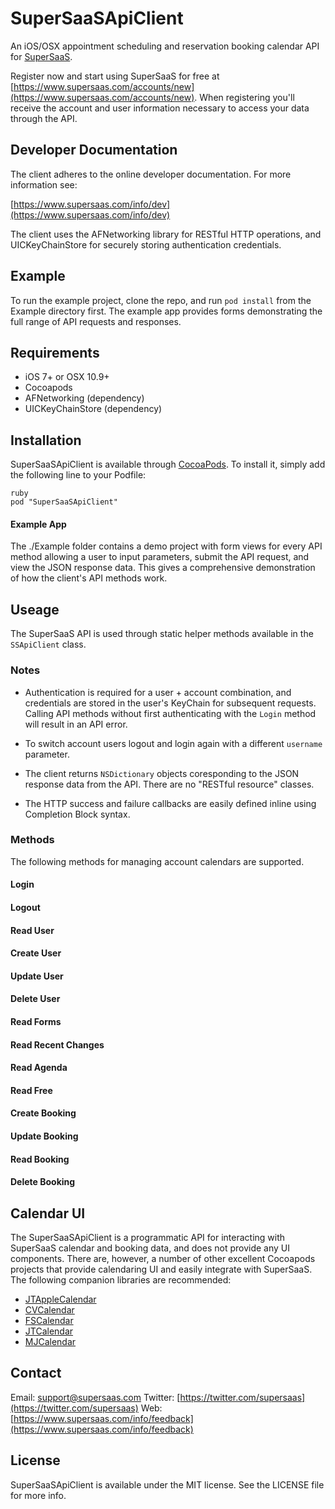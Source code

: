 # SuperSaaSApiClient

An iOS/OSX appointment scheduling and reservation booking calendar API for [SuperSaaS](https://www.supersaas.com).


Register now and start using SuperSaaS for free at [https://www.supersaas.com/accounts/new](https://www.supersaas.com/accounts/new). When registering you'll receive the account and user information necessary to access your data through the API.

## Developer Documentation

The client adheres to the online developer documentation. For more information see:

[https://www.supersaas.com/info/dev](https://www.supersaas.com/info/dev)

The client uses the AFNetworking library for RESTful HTTP operations, and UICKeyChainStore for securely storing authentication credentials.

## Example

To run the example project, clone the repo, and run `pod install` from the Example directory first. The example app provides forms demonstrating the full range of API requests and responses.

## Requirements

+ iOS 7+ or OSX 10.9+
+ Cocoapods
+ AFNetworking (dependency)
+ UICKeyChainStore (dependency)

## Installation

SuperSaaSApiClient is available through [CocoaPods](http://cocoapods.org). To install
it, simply add the following line to your Podfile:

    ruby
    pod "SuperSaaSApiClient"

#### Example App

The ./Example folder contains a demo project with form views for every API method allowing a user to input parameters, submit the API request, and view the JSON response data. This gives a comprehensive demonstration of how the client's API methods work.

## Useage

The SuperSaaS API is used through static helper methods available in the `SSApiClient` class.

### Notes

+ Authentication is required for a user + account combination, and credentials are stored in the user's KeyChain for subsequent requests. Calling API methods without first authenticating with the `Login` method will result in an API error.

+ To switch account users logout and login again with a different `username` parameter.

+ The client returns `NSDictionary` objects coresponding to the JSON response data from the API. There are no "RESTful resource" classes.

+ The HTTP success and failure callbacks are easily defined inline using Completion Block syntax.

### Methods

The following methods for managing account calendars are supported.

#### Login
#### Logout
#### Read User
#### Create User
#### Update User
#### Delete User
#### Read Forms
#### Read Recent Changes
#### Read Agenda
#### Read Free
#### Create Booking
#### Update Booking
#### Read Booking
#### Delete Booking

## Calendar UI

The SuperSaaSApiClient is a programmatic API for interacting with SuperSaaS calendar and booking data, and does not provide any UI components. There are, however, a number of other excellent Cocoapods projects that provide calendaring UI and  easily integrate with SuperSaaS. The following companion libraries are recommended:  

+ [JTAppleCalendar](https://cocoapods.org/pods/JTAppleCalendar)
+ [CVCalendar](https://cocoapods.org/pods/CVCalendar)
+ [FSCalendar](https://cocoapods.org/pods/FSCalendar)
+ [JTCalendar](https://cocoapods.org/pods/JTCalendar)
+ [MJCalendar](https://cocoapods.org/pods/MJCalendar)

## Contact

Email: [support@supersaas.com](support@supersaas.com)
Twitter: [https://twitter.com/supersaas](https://twitter.com/supersaas)
Web: [https://www.supersaas.com/info/feedback](https://www.supersaas.com/info/feedback)

## License

SuperSaaSApiClient is available under the MIT license. See the LICENSE file for more info.
